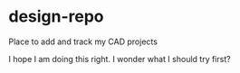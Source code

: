 # design-repo
Place to add and track my CAD projects

I hope I am doing this right.
I wonder what I should try first?
